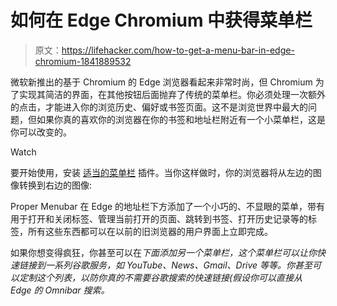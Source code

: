 # 如何在 Edge Chromium 中获得菜单栏

> 原文：<https://lifehacker.com/how-to-get-a-menu-bar-in-edge-chromium-1841889532>

微软新推出的基于 Chromium 的 Edge 浏览器看起来非常时尚，但 Chromium 为了实现其简洁的界面，在其他按钮后面抛弃了传统的菜单栏。你必须处理一次额外的点击，才能进入你的浏览历史、偏好或书签页面。这不是浏览世界中最大的问题，但如果你真的喜欢你的浏览器在你的书签和地址栏附近有一个小菜单栏，这是你可以改变的。

Watch

要开始使用，安装 [适当的菜单栏](https://www.stefanvd.net/project/proper-menubar/browser/index.htm) 插件。当你这样做时，你的浏览器将从左边的图像转换到右边的图像:

Proper Menubar 在 Edge 的地址栏下方添加了一个小巧的、不显眼的菜单，带有用于打开和关闭标签、管理当前打开的页面、跳转到书签、打开历史记录等的标签，所有这些东西都可以在以前的旧浏览器的用户界面上立即完成。

如果你想变得疯狂，你甚至可以在*下面添加另一个菜单栏，这个菜单栏可以让你快速链接到一系列谷歌服务，如 YouTube、News、Gmail、Drive 等等。你甚至可以定制这个列表，以防你真的不需要谷歌搜索的快速链接(假设你可以直接从 Edge 的 Omnibar 搜索。*